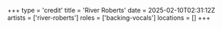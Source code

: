 +++
type = 'credit'
title = 'River Roberts'
date = 2025-02-10T02:31:12Z
artists = ['river-roberts']
roles = ['backing-vocals']
locations = []
+++
